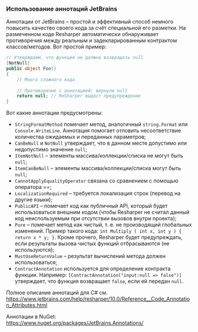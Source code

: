 ﻿### Использование аннотаций JetBrains

Аннотации от JetBrains – простой и эффективный способ немного повысить качество своего кода за счёт специальной его разметки. На размеченном коде Resharper автоматически обнаруживает противоречия между реальным и задекларированным контрактом классов/методов. Вот простой пример:

```csharp
// Утверждаем, что функция не должна возвращать null
[NotNull]
public object Foo()
{
    // Много сложного кода
 
    // Противоречие с аннотацией: вернули null
    return null; // ReSharper выдаст предупреждение
}
```

Вот какие аннотации предусмотрены:

* `StringFormatMethod` помечает метод, аналогичный `string.Format` или `Console.WriteLine`. Аннотация помогает отловить несоответствие количества ожидаемых и переданных параметров;
* `CanBeNull` и `NotNull` утверждает, что в данном месте допустимо или недопустимо значение `null`;
* `ItemNotNull` – элементы массива/коллекции/списка не могут быть `null`;
* `ItemCanBeNull` – элементы массива/коллекции/списка могут быть `null`;
* `CannotApplyEqualityOperator` связана со сравнением с помощью оператора ==;
* `LocalizationRequired` – требуется локализация строк (перевод на другие языки);
* `PublicAPI` – помечает код как публичный API, который будет использоваться внешним кодом (чтобы Resharper не считал данный код неиспользуемым при отсутствии вызовов внутри проекта);
* `Pure` – помечает метод как чистый, т. е. не производящий глобальных изменений. Пример такого кода: `int Multiply ( int x, int y ) { return x * y; }`. Кроме прочего, Resharper будет предупреждать, если результаты вызова чистых функций отбрасываются (не используются);
* `MustUseReturnValue` – результат вычислений метода должен использоваться;
* `ContractAnnotation` используется для определение контракта функции. Например: `[ContractAnnotation("input:null => false")]` утверждает, что функция возвращает `false`, если ей передан `null`.

Полное описание аннотаций для C# см. https://www.jetbrains.com/help/resharper/10.0/Reference__Code_Annotation_Attributes.html

Аннотации в NuGet: https://www.nuget.org/packages/JetBrains.Annotations/

